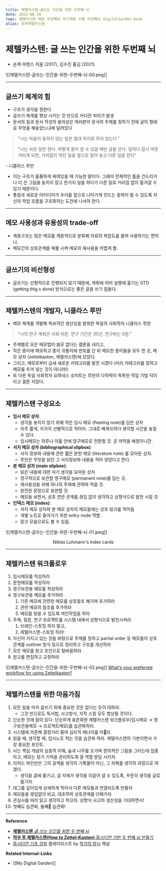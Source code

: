 ```yaml
---
title: 제텔카스텐-글쓰는 인간을 위한 두번째 뇌
date: 2022-08-29
tags: 제텔카스텐 메모 두번째뇌 자기개발 서평 두번째뇌 digitalGarden book
alias: 숀케제텔카스텐
---
```


# 제텔카스텐: 글 쓰는 인간을 위한 두번째 뇌
- 숀케 아렌스 지음 (2017), 김수진 옮김 (2021)

![[제텔카스텐-글쓰는-인간을-위한-두번째-뇌-00.png]]

---

## 글쓰기 체계의 힘
- 구조가 생각을 정한다
- 글쓰기 체계를 향상 시키는 것 만으로 커다란 차이가 발생
- 문서의 질과 문서 작성의 용의성은 여러분이 문서의 주제를 정하기 전에 글의 형태로 무엇을 해놓았느냐에 달려있다
> "나는 마음이 동하지 않는 일은 절대 억지로 하지 않는다."
> 
>  "나는 쉬운 일만 한다. 어떻게 쓸지 알 수 있을 때만 글을 쓴다. 일하다 잠시 머뭇거리게 되면, 가차없이 하던 일을 옆으로 밀어 놓고 다른 일을 한다"
> 
\- 니클라스 루만
- 이는 구조가 훌륭하게 짜여있을 때 가능한 말이다. 그래야 전체적인 틀을 건드리거나 더 큰 그림을 놓치지 않고 한가지 일을 하다가 다른 일로 거리낌 없이 옮겨갈 수 있기 때문이다.
- 통찰과 새로운 아이디어가 우리를 앞으로 나아가게 민드는 동력이 될 수 있도록 자신의 작업 흐름을 구조화하는 도전에 나서야 한다.

---

## 메모 사용성과 유용성의 trade-off
- 계층구조는 많은 메모를 계층적으로 분류해 자료의 복잡도를 줄여 사용하기는 편하나, 
- 메모간의 상호관계를 매몰 시켜 메모의 재사용을 어렵게 함.

---

## 글쓰기의 비선형성
- 글쓰기는 선형적으로 진행되지 않기 때문에, 계획에 이어 실행에 옮기는 GTD (getting thig s done) 방식으로는 좋은 글을 쓰기 힘들다.

---

## 제텔카스텐의 개발자, 니클라스 루만
- 메모 체계를 개발해 독보적인 생산성을 발휘한 독일의 사회학자 니클라스 루만
> "나의 연구 계획은 사회 이론. 연구 기간은 30년. 연구비는 0원." 
- 주제별로 모은 메모법이 쓸모 없다는 결론을 내리고,
- 작은 종이에 메모하고 종이 귀퉁이에 번호를 단 뒤 메모한 종이들을 모두 한 곳, 메모 상자 (zettelkasten, 제텔카스텐)에 모았다.
- 그리고, 메모로부터 금새 새로운 카테고리를 발전 시켰다 (미리 카테고리를 정하고 메모를 우겨 넣는 것이 아니라!)
- 또 다른 독일 사회학자 요하네스 슈미트는 루만의 다작력이 독특한 작업 기법 덕이라고 결론 지었다.

---

## 제텔카스텐 구성요소
- **임시 메모 상자**:
	- 생각을 놓치지 않기 위해 적은 임시 메모 (fleeting note)를 담은 상자
	- 아주 짧게, 지극히 선별적으로 적어라. 그대로 베껴쓰려다 생각할 시간을 놓칠 수 있다.
	- 임시메모는 하루나 이틀 안에 영구메모로 전환할 것. 곧 까먹을 예정이니깐.
- **서지 메모 상자 (bibliographical slipbox)**:
	- 서지 정보와 내용에 관한 짧은 문헌 메모 (literature note) 를 모아둔 상자. 
	- 루만은 무엇을 읽던 그 서지정보와 내용을 적어 넣었다고 한다.
- **본 메모 상자 (main slipbox)**: 
	- 읽은 내용에 대한 자기 생각을 모아둔 상자
	- 영구적으로 보관할 영구메모 (permanent note)를 담는 곳. 
	- 재사용성을 위해 하나의 주제에 관하여 적을 것.
	- 완전한 문장으로 표현할 것.
	- 메모들 보면서, 상호 연관 관계를 끊임 없이 생각하고 상향식으로 발전 시킬 것
-  **인덱스 메모 (index)**:
	- 서지 메모 상자와 본 메모 상자의 메모들에는 상호 링크를 적어둠
	- 개별 노트로 들어가기 위한 entry node 역할. 
	- 링크 모음으로도 볼 수 있음.

![[제텔카스텐-글쓰는-인간을-위한-두번째-뇌-01.jpeg]]
<center>Niklas Luhmann's index cards</center>

---

## 제텔카스텐 워크플로우

1. 임시메모를 작성하라
2. 문헌메모를 작성하라
3. 영구보관용 메모를 작성하라
4. 영구보관용 메모를 추가하라
	1. 기존 메모에 관련된 메모를 상호참조 해가며 추가하라
	2. 관련 메모의 참조를 추가하라
	3. 메모를 찾을 수 있도록 색인작업을 하라
5. 주제, 질문, 연구 프로젝트를 시스템 내에서 상향식으로 발전시켜라
	1. 브레인-스토밍 하지 말고, 
	2. 제텔카스텐-스토밍 하라!
6. 자신이 가지고 있는 것을 바탕으로 주제를 정하고 partial order 등 메모들의 상호 관계를 outliner 방식 등으로 정리하고 구조를 개선하라
7. 모은 메모를 원고 초안으로 탈바꿈하라
8. 원고를 편집하고 교정하라

![[제텔카스텐-글쓰는-인간을-위한-두번째-뇌-02.png]]
[What‘s your preferred workflow for using Zettelkasten?](https://forum.zettelkasten.de/discussion/2217/what-s-your-preferred-workflow-for-using-zettelkasten)


---

## 제텔카스텐을 위한 마음가짐

1. 모든 일을 마치 글쓰기 외에 중요한 것은 없다는 듯이 대하라. 
	- 그것 만으로도 독서법, 사고방식, 지적 스킬 모두 향상될 것이다.
2. 단순한 것에 힘이 있다. 단순하게 표준화한 제텔카스텐 워크플로우(임시메모 $\rightarrow$ 영구보관용메모 $\rightarrow$ 프로젝트메모)를 습관화하라.
3. 시스템에 의존해 결정거리 줄여 심리적 에너지를 아라.
4. 읽을 때, 생각할 때, 임시노트 적는 것을 습관화 하라. 제텔카스텐의 기본이면서 가장 중요한 포인트.
5. 뇌는 핵심 개념의 심층적 이해, 숲과 나무를 오가며 창의적인 그림을 그리는데 집중하고, 메모는 장기 기억을 관리하도록 잘 역할 분담 시키자.
6. 리처드 파인만은 그의 공책을 생각의 기록물이 아닌, 그 자체를 생각의 과정으로 여겼다.
	- 생각을 글에 옮기고, 글 자체가 생각을 이끌어 낼 수 있도록, 꾸준히 생각을 글로 옮기자.
7. 태그를 깊이있게 상세하게 적어서 다른 메모들과 연결되도록 만들자
8. 메모들을 끊임없이 비교, 대조하여 상호관계를 더해가라
9. 관심사를 따라 읽고 생각하고 적으라. 상향식 사고의 생산성을 기대하면서!
10. 첫째도 습관화, 둘째 습관화!

---
**Reference**
- [**제텔카스텐** *글 쓰는 인간을 위한 두 번째 뇌*](http://www.kyobobook.co.kr/product/detailViewKor.laf?mallGb=KOR&ejkGb=KOR&barcode=9788993784701)
- [**하우 투 제텔카스텐(How to Zettel-Kasten)** 옵시디언 기반 두 번째 뇌 만들기](http://www.kyobobook.co.kr/product/detailViewKor.laf?ejkGb=KOR&mallGb=KOR&barcode=9788993784725&orderClick=LAG&Kc=)
- [옵시디언 기초 강좌](https://youtube.com/playlist?list=PLy4SLsxzyLUUJlu0L-_U7c1jy_bqvPMR6) 플레이리스트 by [작가의 방](https://www.youtube.com/c/%EC%9E%91%EA%B0%80%EC%9D%98%EB%B0%A9)님 채널

**Related Internal-Links**
- [[My Digital Garden]]